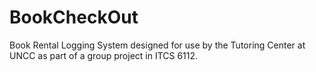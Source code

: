 # BookCheckOut
Book Rental Logging System designed for use by the Tutoring Center at UNCC as part of a group project in ITCS 6112.
